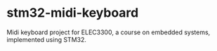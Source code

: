 # stm32-midi-keyboard
Midi keyboard project for ELEC3300, a course on embedded systems, implemented using STM32.
